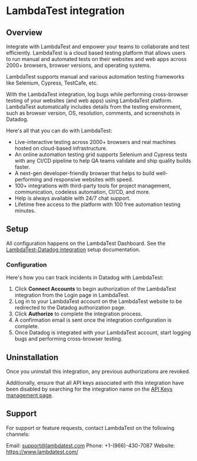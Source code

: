 # LambdaTest integration

## Overview

Integrate with LambdaTest and empower your teams to collaborate and test efficiently. LambdaTest is a cloud based testing platform that allows users to run manual and automated tests on their websites and web apps across 2000+ browsers, browser versions, and operating systems.

LambdaTest supports manual and various automation testing frameworks like Selenium, Cypress, TestCafe, etc.

With the LambdaTest integration, log bugs while performing cross-browser testing of your websites (and web apps) using LambdaTest platform. LambdaTest automatically includes details from the testing environment, such as browser version, OS, resolution, comments, and screenshots in Datadog.

Here's all that you can do with LambdaTest:

- Live-interactive testing across 2000+ browsers and real machines hosted on cloud-based infrastructure.
- An online automation testing grid supports Selenium and Cypress tests with any CI/CD pipeline to help QA teams validate and ship quality builds faster.
- A next-gen developer-friendly browser that helps to build well-performing and responsive websites with speed.
- 100+ integrations with third-party tools for project management, communication, codeless automation, CI/CD, and more.
- Help is always available with 24/7 chat support.
- Lifetime free access to the platform with 100 free automation testing minutes.

## Setup

All configuration happens on the LambdaTest Dashboard. See the [LambdaTest-Datadog integration][1] setup documentation.

### Configuration

Here's how you can track incidents in Datadog with LambdaTest:

1. Click **Connect Accounts** to begin authorization of the LambdaTest integration from the Login page in LambdaTest.
2. Log in to your LambdaTest account on the LambdaTest website to be redirected to the Datadog authorization page.
3. Click **Authorize** to complete the integration process.
4. A confirmation email is sent once the integration configuration is complete.
5. Once Datadog is integrated with your LambdaTest account, start logging bugs and performing cross-browser testing.

## Uninstallation

Once you uninstall this integration, any previous authorizations are revoked. 

Additionally, ensure that all API keys associated with this integration have been disabled by searching for the integration name on the [API Keys management page](/organization-settings/api-keys?filter=LambdaTest).

## Support

For support or feature requests, contact LambdaTest on the following channels:

Email: support@lambdatest.com
Phone: +1-(866)-430-7087
Website: https://www.lambdatest.com/

[1]: https://www.lambdatest.com/support/docs/datadog-integration/
